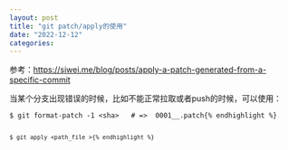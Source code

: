 ```yaml
---
layout: post
title: "git patch/apply的使用"
date: "2022-12-12"
categories: 
---
```

<p>参考：<a href="https://siwei.me/blog/posts/apply-a-patch-generated-from-a-specific-commit">https://siwei.me/blog/posts/apply-a-patch-generated-from-a-specific-commit</a></p>

<p>当某个分支出现错误的时候，比如不能正常拉取或者push的时候，可以使用：</p>

<pre>
<code>$ git format-patch -1 &lt;sha&gt; &nbsp; # =&gt; &nbsp;0001__.patch{% endhighlight %}

<pre>
<code>$ git apply &lt;path_file&nbsp;&gt;{% endhighlight %}

